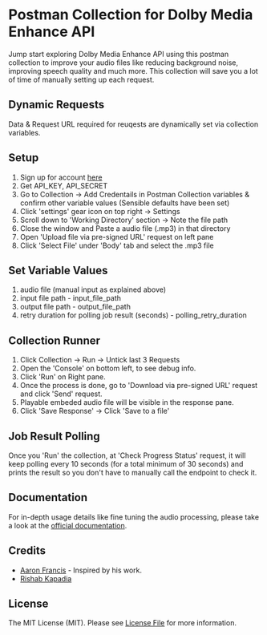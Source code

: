 # Postman Collection for Dolby Media Enhance API

Jump start exploring Dolby Media Enhance API using this postman collection to improve your audio files like reducing background noise, improving speech quality and much more. This collection will save you a lot of time of manually setting up each request.

## Dynamic Requests 

Data & Request URL required for reuqests are dynamically set via collection variables.

## Setup

1. Sign up for account [here](https://dolby.io)
2. Get API_KEY, API_SECRET
3. Go to Collection -> Add Credentails in Postman Collection variables & confirm other variable values (Sensible defaults have been set)
4. Click 'settings' gear icon on top right -> Settings
5. Scroll down to 'Working Directory' section -> Note the file path
6. Close the window and Paste a audio file (.mp3) in that directory
7. Open 'Upload file via pre-signed URL' request on left pane
8. Click 'Select File' under 'Body' tab and select the .mp3 file

## Set Variable Values

1. audio file (manual input as explained above)
2. input file path - input_file_path
3. output file path - output_file_path
4. retry duration for polling job result (seconds) - polling_retry_duration

## Collection Runner

1. Click Collection -> Run -> Untick last 3 Requests
2. Open the 'Console' on bottom left, to see debug info.
3. Click 'Run' on Right pane. 
4. Once the process is done, go to 'Download via pre-signed URL' request and click 'Send' request.
5. Playable embeded audio file will be visible in the response pane. 
6. Click 'Save Response' -> Click 'Save to a file'

## Job Result Polling

Once you 'Run' the collection, at 'Check Progress Status' request, it will keep polling every 10 seconds (for a total minimum of 30 seconds) and prints the result so you don't have to manually call the endpoint to check it.

## Documentation

For in-depth usage details like fine tuning the audio processing, please take a look at the [official documentation](https://docs.dolby.io/media-apis/docs/enhance-api-guide).

## Credits

- [Aaron Francis](https://twitter.com/aarondfrancis) - Inspired by his work.
- [Rishab Kapadia](https://twitter.com/rishabkapadia)

## License

The MIT License (MIT). Please see [License File](LICENSE.md) for more information.
